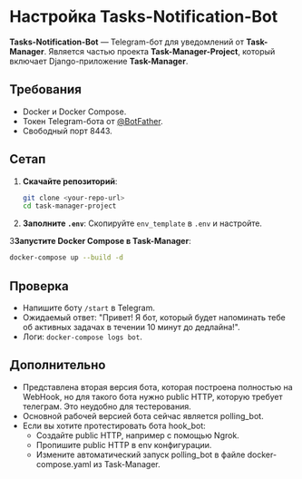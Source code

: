 # Настройка Tasks-Notification-Bot

**Tasks-Notification-Bot** — Telegram-бот для уведомлений от **Task-Manager**. Является частью проекта **Task-Manager-Project**, который включает Django-приложение **Task-Manager**.

## Требования

- Docker и Docker Compose.
- Токен Telegram-бота от [@BotFather](https://t.me/BotFather).
- Свободный порт 8443.

## Сетап

1. **Скачайте репозиторий**:
   ```bash
   git clone <your-repo-url>
   cd task-manager-project
   ```

2. **Заполните `.env`**:
   Скопируйте `env_template` в `.env` и настройте.

3**Запустите Docker Compose в Task-Manager**:
   ```bash
   docker-compose up --build -d
   ```

## Проверка

- Напишите боту `/start` в Telegram.
- Ожидаемый ответ: "Привет! Я бот, который будет напоминать тебе об активных задачах в течении 10 минут до дедлайна!".
- Логи: `docker-compose logs bot`.

## Дополнительно

- Представлена вторая версия бота, которая построена полностью на WebHook, но для такого бота нужно public HTTP, которую требует телеграм. Это неудобно для тестерования.
- Основной рабочей версией бота сейчас является polling_bot.
- Если вы хотите протестировать бота hook_bot:
   - Создайте public HTTP, например с помощью Ngrok.
   - Пропишите public HTTP в env конфигурации.
   - Измените автоматический запуск polling_bot в файле docker-compose.yaml из Task-Manager.
